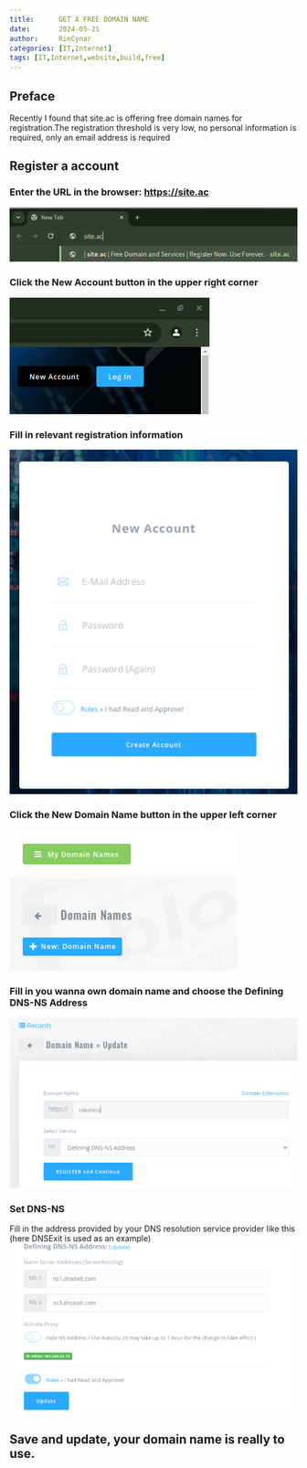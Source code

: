 ```yaml
---
title:      GET A FREE DOMAIN NAME
date:       2024-05-21
author:     RinCynar
categories: [IT,Internet]
tags: [IT,Internet,website,build,free]
---
```

## Preface
Recently I found that site.ac is offering free domain names for registration.The registration threshold is very low, no personal information is required, only an email address is required

## Register a account
### Enter the URL in the browser: https://site.ac
<img src="/assets/img/image/image@20240521gafdn00.png" alt="Examp1e" />

### Click the New Account button in the upper right corner
<img src="/assets/img/image/image@20240521gafdn01.png" alt="Examp1e" />

### Fill in relevant registration information
<img src="/assets/img/image/image@20240521gafdn02.png" alt="Examp1e" />

### Click the New Domain Name button in the upper left corner
<img src="/assets/img/image/image@20240521gafdn03.png" alt="Examp1e" />

### Fill in you wanna own domain name and choose the Defining DNS-NS Address
<img src="/assets/img/image/image@20240521gafdn04.png" alt="Examp1e" />

### Set DNS-NS
Fill in the address provided by your DNS resolution service provider like this (here DNSExit is used as an example)
<img src="/assets/img/image/image@20240521gafdn05.png" alt="Examp1e" />

## Save and update, your domain name is really to use.